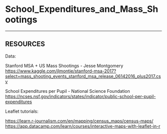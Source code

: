 # School_Expenditures_and_Mass_Shootings
------------------------------------------------------------








RESOURCES
------------------------------------------------------------
Data:

Stanford MSA + US Mass Shootings - Jesse Montgomery
https://www.kaggle.com/jlmontie/stanford-msa-2017?select=mass_shooting_events_stanford_msa_release_06142016_plus2017.csv

School Expenditures per Pupil - National Science Foundation
https://ncses.nsf.gov/indicators/states/indicator/public-school-per-pupil-expenditures


Leaflet tutorials:

https://learn.r-journalism.com/en/mapping/census_maps/census-maps/
https://app.datacamp.com/learn/courses/interactive-maps-with-leaflet-in-r
